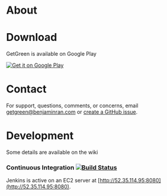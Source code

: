 [//]: # (title)
[//]: # (short-description)

# About
[//]: # (full-description)

# Download
GetGreen is available on Google Play

<a href="https://play.google.com/store/apps/details?id=com.bran.getgreen&utm_source=global_co&utm_medium=prtnr&utm_content=Mar2515&utm_campaign=PartBadge&pcampaignid=MKT-Other-global-all-co-prtnr-py-PartBadge-Mar2515-1"><img alt="Get it on Google Play" src="https://play.google.com/intl/en_us/badges/images/generic/en-play-badge.png" /></a>

# Contact
For support, questions, comments, or concerns, email <getgreen@benjaminran.com> or [create a GitHub issue](https://github.com/benjaminran/PitchPatterns/issues/new).

# Development
Some details are available on the wiki

### Continuous Integration [![Build Status](http://52.35.114.95:8080/buildStatus/icon?job=PitchPatterns)](http://52.35.114.95:8080/job/PitchPatterns/)

Jenkins is active on an EC2 server at [http://52.35.114.95:8080](http://52.35.114.95:8080).